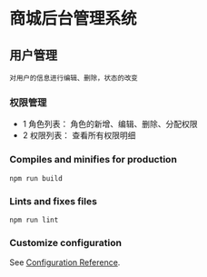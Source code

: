 # 商城后台管理系统

## 用户管理
```
对用户的信息进行编辑、删除，状态的改变
```

### 权限管理
* 1 角色列表：
    角色的新增、编辑、删除、分配权限
* 2 权限列表：
    查看所有权限明细

### Compiles and minifies for production
```
npm run build
```

### Lints and fixes files
```
npm run lint
```

### Customize configuration
See [Configuration Reference](https://cli.vuejs.org/config/).

